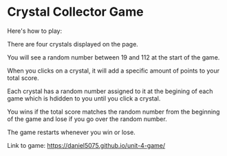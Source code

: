 # Crystal Collector Game

Here's how to play:

There are four crystals displayed on the page.

You will see a random number between 19 and 112 at the start of the game.

When you clicks on a crystal, it will add a specific amount of points to your total score.  

Each crystal has a random number assigned to it at the begining of each game which is hdidden to you until you click a crystal.


You wins if the total score matches the random number from the beginning of the game and lose if you go over the random number.

The game restarts whenever you win or lose.

Link to game: https://daniel5075.github.io/unit-4-game/